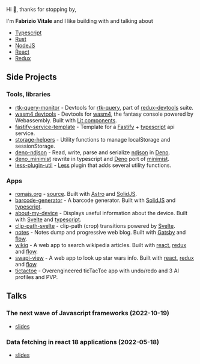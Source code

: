 Hi 👋, thanks for stopping by, <br/>

I'm **Fabrizio Vitale** and I like building with and talking about

- [Typescript](https://www.typescriptlang.org/)
- [Rust](https://www.rust-lang.org/)
- [NodeJS](https://nodejs.org/en/)
- [React](https://reactjs.org/)
- [Redux](https://redux.js.org/)

## Side Projects

### Tools, libraries

- [rtk-query-monitor](https://www.npmjs.com/package/@redux-devtools/rtk-query-monitor) - Devtools for [rtk-query](https://redux-toolkit.js.org/rtk-query/overview), part of [redux-devtools](https://github.com/reduxjs/redux-devtools) suite.
- [wasm4 devtools](https://github.com/aduros/wasm4/tree/main/devtools/web) - Devtools for [wasm4](https://wasm4.org/), the fantasy console powered by Webassembly. Built with [Lit components](https://lit.dev/).
- [fastify-service-template](https://github.com/FaberVitale/fastify-service-template) - Template for a [Fastify](https://www.fastify.io/) + [typescript](https://www.typescriptlang.org/) api service.
- [storage-helpers](https://github.com/FaberVitale/storage-helpers) - Utility functions to manage localStorage and sessionStorage.
- [deno-ndjson](https://github.com/FaberVitale/deno-ndjson) - Read, write, parse and serialize [ndjson](http://ndjson.org/) in [Deno](https://deno.land/).
- [deno_minimist](https://github.com/FaberVitale/deno_minimist) rewrite in typescript and [Deno](https://deno.land/) port of [minimist](https://www.npmjs.com/package/minimist).
- [less-plugin-util](https://github.com/FaberVitale/less-plugin-util) - [Less](https://lesscss.org/) plugin that adds several utility functions.

### Apps

- [romajs.org](https://romajs.org/) - [source](https://github.com/Roma-JS/roma-js-on-astro). Built with [Astro](https://astro.build/) and [SolidJS](https://www.solidjs.com/).
- [barcode-generator](https://fabervitale.github.io/solid-bricks/examples/barcode-generator/) - A barcode generator. Built with [SolidJS](https://www.solidjs.com/) and [typescript](https://www.typescriptlang.org/).
- [about-my-device](https://about-my-device.netlify.app/) - Displays useful information about the device. Built with [Svelte](https://svelte.dev/) and [typescript](https://www.typescriptlang.org/).
- [clip-path-svelte](https://clip-path-svelte.netlify.app) - clip-path (crop) transitions powered by [Svelte](https://svelte.dev/).
- [notes](https://fabervitale.github.io/notes/) - Notes dump and progressive web blog. Built with [Gatsby](https://www.gatsbyjs.com/) and [flow](https://flow.org/).
- [wikiq](https://wikiq.netlify.app/) - A web app to search wikipedia articles. Built with [react](https://reactjs.org/), [redux](https://redux.js.org/) and [flow](https://flow.org/).
- [swapi-view](https://fabervitale.github.io/swapi-view/#/) - A web app to look up star wars info. Built with [react](https://reactjs.org/), [redux](https://redux.js.org/) and [flow](https://flow.org/).
- [tictactoe](https://fabervitale.github.io/tictactoe/) - Overengineered ticTacToe app with undo/redo and 3 AI profiles and PVP.

## Talks

### The next wave of Javascript frameworks (2022-10-19) 

- [slides](https://next-wave-fw-slides.netlify.app/1)

### Data fetching in react 18 applications (2022-05-18)

- [slides](https://data-fetching-in-react-18-apps.netlify.app/#0)
